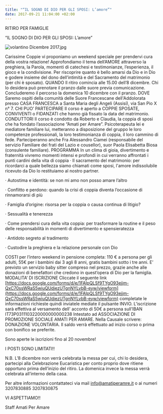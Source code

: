 ```yaml
---
title: "“IL SOGNO DI DIO PER GLI SPOSI: L’amore”"
date: 2017-09-21 11:04:00 +02:00
---
```


RITIRO PER FAMIGLIE

“IL SOGNO DI DIO PER GLI SPOSI: L’amore”

![volantino Dicembre 2017.jpg](/uploads/volantino%20Dicembre%202017.jpg)

Carissime Coppie vi proponiamo un weekend speciale per prendervi cura della vostra relazione! Approfondiamo il tema dell’AMORE attraverso la preghiera, la Parola, momenti di catechesi e testimonianze, l’esperienza, il gioco e la condivisione. Per riscoprire quanto è bello amarsi da Dio e in Dio e godere insieme del dono dell’intimità e del Sacramento del matrimonio (per chi è sposato).
QUANDO Il ritiro comincia alle 15.00 dell’8 dicembre. Chi lo desidera può prenotare il pranzo dalle suore previa comunicazione. Concluderemo il percorso la domenica 10 dicembre con il pranzo.
DOVE Saremo ospiti della comunità delle Suore Francescane dell'Addolorata presso
CASA FRANCESCA a Santa Maria degli Angeli (Assisi), via San Pio X n° 7.
CHI PUO’ PARTECIPARE Il corso è aperto a COPPIE SPOSATE, CONVIVENTI o FIDANZATI che hanno già fissato la data del matrimonio.
CONDUTTORI Il corso è condotto da Roberto e Claudia, la coppia di sposi che ha fondato l’associazione “Amati per Amare”. Psicoterapeuta lei e mediatore familiare lui, metteranno a disposizione del gruppo le loro competenze professionali, la loro testimonianza di coppia, il loro cammino di fede. Parteciperanno anche Fra Alessandro Ciamei (responsabile del servizio Familiare dei frati del Lazio e cousellor), suor Paola Elisabetta Biosa (consulente familiare).
PROGRAMMA In un clima di gioia, divertimento e fraternità vivremo momenti intensi e profondi in cui verranno affrontati i punti cardini della vita di coppia
·       Il sacramento del matrimonio: per ricordarci a quale bellezza siamo chiamati come sposi, l'amore indissolubile ricevuto da Dio lo restituiamo al nostro partner.

·       Autostima e identità: se non mi amo non posso amare l’altro

·       Conflitto e perdono: quando la crisi di coppia diventa l’occasione di rinnamorarsi di più

·       Famiglia d’origine: risorsa per la coppia o causa continua di litigio?

·       Sessualità e tenerezza

·       Come prendersi cura della vita coppia: per trasformare la routine e il peso delle responsabilità in momenti di divertimento e spensieratezza

·       Antidoto segreto al tradimento

·       Custodire la preghiera e la relazione personale con Dio

COSTI per l’intero weekend in pensione completa: 110 € a persona per gli adulti, 55€ per i bambini dai 3 agli 8 anni, gratis bambini sotto i tre anni. E’ previsto un servizio baby sitter compreso nel prezzo, grazie anche alle donazioni di benefattori che credono in quest’opera di Dio per la famiglia.
MODALITA’ DI ISCRIZIONE  Cliccate il seguente link [https://docs.google.com/forms/d/e/1FAIpQLSf9TYgO93ejjm-QxC70ssWRaS5wiuQUdjezUTgnNYLvbB-eyw/viewform](https://docs.google.com/forms/d/e/1FAIpQLSf9TYgO93ejjm-QxC70ssWRaS5wiuQUdjezUTgnNYLvbB-eyw/viewform) completate le informazioni richieste quindi inviatele mediate il pulsante INVIO.
L'iscrizione sarà effettiva al versamento dell' acconto di 50€ a persona sull’IBAN IT73P0311103220000000000238
Intestato ad ASSOCIAZIONE DI PROMOZIONE SOCIALE AMATI PER AMARE. Nella Causale scrivere: DONAZIONE VOLONTARIA.
Il saldo verrà effettuato ad inizio corso o prima con bonifico se preferite.

Sono aperte le iscrizioni fino al 20 novembre!

I POSTI SONO LIMITATI!!

N.B. L’8 dicembre non verrà celebrata la messa per cui, chi lo desidera, partecipi alla Celebrazione Eucaristica per conto proprio dove ritiene opportuno prima dell’inizio del ritiro. La domenica invece la messa verrà celebrata all’interno della casa.

Per altre informazioni contattateci
via mail [info@amatiperamre.it](http://info@amatiperamare.it) o ai numeri 3207830885
3207830875

VI ASPETTIAMO!!

Staff Amati Per Amare